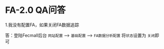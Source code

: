 FA-2.0 QA问答
===========


1.我没有配置FA，如果关闭FA数据追踪

答：登陆Fecmall后台  `网站配置` --> `基础配置` --> `FA数据分析配置` 将`状态`设置为 `关闭`即可




























